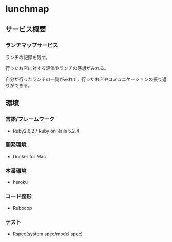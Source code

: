 # lunchmap

## サービス概要

### ランチマップサービス

ランチの記録を残す。

行ったお店に対する評価やランチの感想がみれる。

自分が行ったランチの一覧がみれて，行ったお店やコミュニケーションの振り返りができる。


## 環境

### 言語/フレームワーク

- Ruby2.6.2 / Ruby on Rails 5.2.4

### 開発環境

- Docker for Mac

### 本番環境

- heroku

### コード整形

- Rubocop

### テスト

- Rspec(system spec/model spec)
